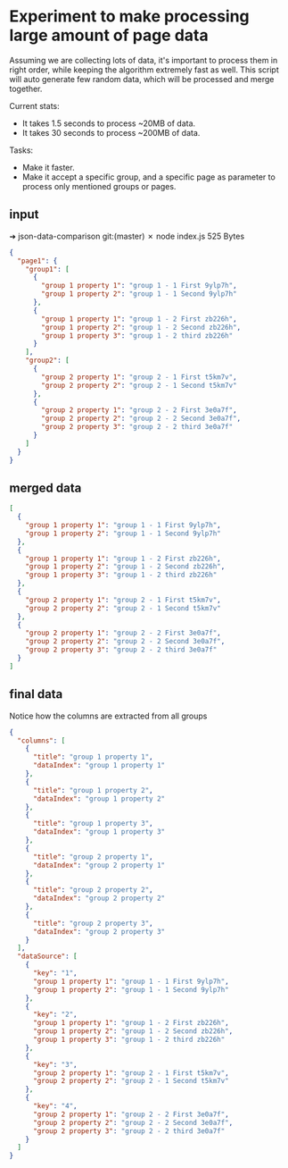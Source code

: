 # Experiment to make processing large amount of page data
Assuming we are collecting lots of data, it's important to process them in right order, while keeping the algorithm extremely fast as well.
This script will auto generate few random data, which will be processed and merge together.

Current stats:
- It takes 1.5 seconds to process ~20MB of data.
- It takes 30 seconds to process ~200MB of data.

Tasks:
- Make it faster.
- Make it accept a specific group, and a specific page as parameter to process only mentioned groups or pages.

## input
➜  json-data-comparison git:(master) ✗ node index.js
525 Bytes
```json
{
  "page1": {
    "group1": [
      {
        "group 1 property 1": "group 1 - 1 First 9ylp7h",
        "group 1 property 2": "group 1 - 1 Second 9ylp7h"
      },
      {
        "group 1 property 1": "group 1 - 2 First zb226h",
        "group 1 property 2": "group 1 - 2 Second zb226h",
        "group 1 property 3": "group 1 - 2 third zb226h"
      }
    ],
    "group2": [
      {
        "group 2 property 1": "group 2 - 1 First t5km7v",
        "group 2 property 2": "group 2 - 1 Second t5km7v"
      },
      {
        "group 2 property 1": "group 2 - 2 First 3e0a7f",
        "group 2 property 2": "group 2 - 2 Second 3e0a7f",
        "group 2 property 3": "group 2 - 2 third 3e0a7f"
      }
    ]
  }
}
```

## merged data
```json
[
  {
    "group 1 property 1": "group 1 - 1 First 9ylp7h",
    "group 1 property 2": "group 1 - 1 Second 9ylp7h"
  },
  {
    "group 1 property 1": "group 1 - 2 First zb226h",
    "group 1 property 2": "group 1 - 2 Second zb226h",
    "group 1 property 3": "group 1 - 2 third zb226h"
  },
  {
    "group 2 property 1": "group 2 - 1 First t5km7v",
    "group 2 property 2": "group 2 - 1 Second t5km7v"
  },
  {
    "group 2 property 1": "group 2 - 2 First 3e0a7f",
    "group 2 property 2": "group 2 - 2 Second 3e0a7f",
    "group 2 property 3": "group 2 - 2 third 3e0a7f"
  }
]
```

## final data
Notice how the columns are extracted from all groups
```json
{
  "columns": [
    {
      "title": "group 1 property 1",
      "dataIndex": "group 1 property 1"
    },
    {
      "title": "group 1 property 2",
      "dataIndex": "group 1 property 2"
    },
    {
      "title": "group 1 property 3",
      "dataIndex": "group 1 property 3"
    },
    {
      "title": "group 2 property 1",
      "dataIndex": "group 2 property 1"
    },
    {
      "title": "group 2 property 2",
      "dataIndex": "group 2 property 2"
    },
    {
      "title": "group 2 property 3",
      "dataIndex": "group 2 property 3"
    }
  ],
  "dataSource": [
    {
      "key": "1",
      "group 1 property 1": "group 1 - 1 First 9ylp7h",
      "group 1 property 2": "group 1 - 1 Second 9ylp7h"
    },
    {
      "key": "2",
      "group 1 property 1": "group 1 - 2 First zb226h",
      "group 1 property 2": "group 1 - 2 Second zb226h",
      "group 1 property 3": "group 1 - 2 third zb226h"
    },
    {
      "key": "3",
      "group 2 property 1": "group 2 - 1 First t5km7v",
      "group 2 property 2": "group 2 - 1 Second t5km7v"
    },
    {
      "key": "4",
      "group 2 property 1": "group 2 - 2 First 3e0a7f",
      "group 2 property 2": "group 2 - 2 Second 3e0a7f",
      "group 2 property 3": "group 2 - 2 third 3e0a7f"
    }
  ]
}
```